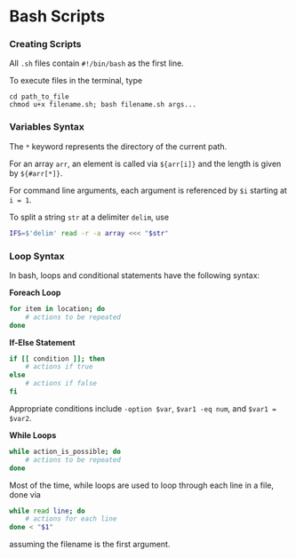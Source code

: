 # Bash Scripts

### Creating Scripts

All `.sh` files contain `#!/bin/bash` as the first line.

To execute files in the terminal, type
```
cd path_to_file
chmod u+x filename.sh; bash filename.sh args...
```

### Variables Syntax
The `*` keyword represents the directory of the current path.

For an array `arr`, an element is called via `${arr[i]}` and the length is given by `${#arr[*]}`.

For command line arguments, each argument is referenced by `$i` starting at `i = 1`.

To split a string `str` at a delimiter `delim`, use
```bash
IFS=$'delim' read -r -a array <<< "$str"
```

### Loop Syntax
In bash, loops and conditional statements have the following syntax:

**Foreach Loop**
```bash
for item in location; do
    # actions to be repeated
done
```

**If-Else Statement**
```bash
if [[ condition ]]; then
    # actions if true
else
    # actions if false
fi
```
Appropriate conditions include `-option $var`, `$var1 -eq num`, and `$var1 = $var2`.

**While Loops**
```bash
while action_is_possible; do
    # actions to be repeated
done
```
Most of the time, while loops are used to loop through each line in a file, done via
```bash
while read line; do
    # actions for each line
done < "$1"
```
assuming the filename is the first argument.
